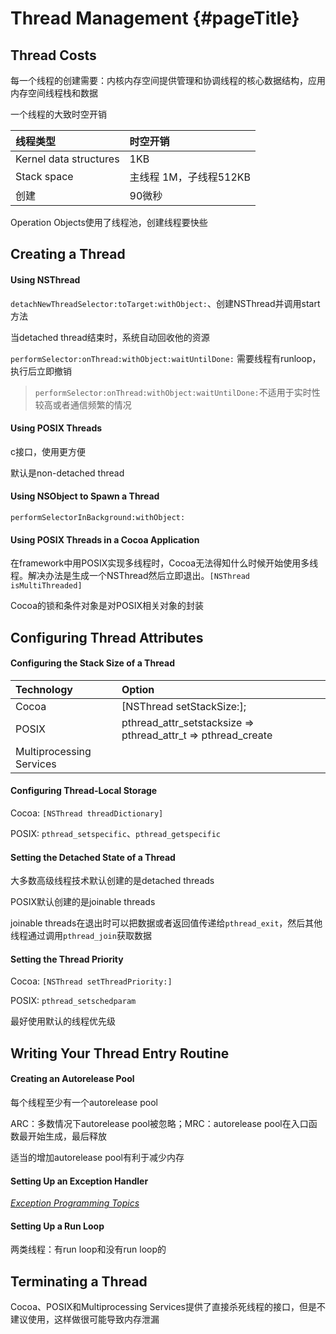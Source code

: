 # Thread Management {#pageTitle}

## Thread Costs

每一个线程的创建需要：内核内存空间提供管理和协调线程的核心数据结构，应用内存空间线程栈和数据

一个线程的大致时空开销

| 线程类型 | 时空开销 |
| :--- | :--- |
| Kernel data structures | 1KB |
| Stack space | 主线程 1M，子线程512KB |
| 创建 | 90微秒 |

Operation Objects使用了线程池，创建线程要快些

## Creating a Thread

#### Using NSThread

`detachNewThreadSelector:toTarget:withObject:`、创建NSThread并调用start方法

当detached thread结束时，系统自动回收他的资源

`performSelector:onThread:withObject:waitUntilDone:` 需要线程有runloop，执行后立即撤销

> `performSelector:onThread:withObject:waitUntilDone:`不适用于实时性较高或者通信频繁的情况

#### Using POSIX Threads

c接口，使用更方便

默认是non-detached thread

#### Using NSObject to Spawn a Thread

`performSelectorInBackground:withObject:`

#### Using POSIX Threads in a Cocoa Application

在framework中用POSIX实现多线程时，Cocoa无法得知什么时候开始使用多线程。解决办法是生成一个NSThread然后立即退出。`[NSThread isMultiThreaded]`

Cocoa的锁和条件对象是对POSIX相关对象的封装

## Configuring Thread Attributes

#### Configuring the Stack Size of a Thread

| Technology | Option |
| :--- | :--- |
| Cocoa | \[NSThread setStackSize:\]; |
| POSIX | pthread\_attr\_setstacksize =&gt; pthread\_attr\_t =&gt; pthread\_create |
| Multiprocessing Services |  |

#### Configuring Thread-Local Storage

Cocoa: `[NSThread threadDictionary]`

POSIX: `pthread_setspecific`、`pthread_getspecific`

#### Setting the Detached State of a Thread

大多数高级线程技术默认创建的是detached threads

POSIX默认创建的是joinable threads

joinable threads在退出时可以把数据或者返回值传递给`pthread_exit`，然后其他线程通过调用`pthread_join`获取数据

#### Setting the Thread Priority

Cocoa: `[NSThread setThreadPriority:]`

POSIX: `pthread_setschedparam`

最好使用默认的线程优先级

## Writing Your Thread Entry Routine

#### Creating an Autorelease Pool

每个线程至少有一个autorelease pool

ARC：多数情况下autorelease pool被忽略；MRC：autorelease pool在入口函数最开始生成，最后释放

适当的增加autorelease pool有利于减少内存

#### Setting Up an Exception Handler

[_Exception Programming Topics_](https://developer.apple.com/library/content/documentation/Cocoa/Conceptual/Exceptions/Exceptions.html#//apple_ref/doc/uid/10000012i)

#### Setting Up a Run Loop

两类线程：有run loop和没有run loop的

## Terminating a Thread

Cocoa、POSIX和Multiprocessing Services提供了直接杀死线程的接口，但是不建议使用，这样做很可能导致内存泄漏


